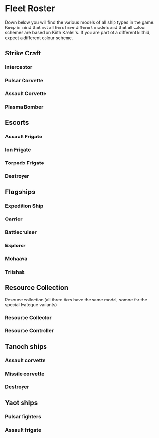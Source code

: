 # Fleet Roster

Down below you will find the various models of all ship types in the game. Keep in mind that not all tiers have different models and that all colour schemes are based on Kiith Kaalel's. If you are part of a different kiithid, expect a different colour scheme.


## Strike Craft

### Interceptor

### Pulsar Corvette

### Assault Corvette

### Plasma Bomber

## Escorts

### Assault Frigate

### Ion Frigate

### Torpedo Frigate

### Destroyer

## Flagships

### Expedition Ship

### Carrier

### Battlecruiser

### Explorer

### Mohaava

### Triishak

## Resource Collection
Resouce collection (all three tiers have the same model, somne for the special Iyateque variants)

### Resource Collector

### Resource Controller

## Tanoch ships

### Assault corvette

### Missile corvette

### Destroyer

## Yaot ships							

### Pulsar fighters

### Assault frigate
